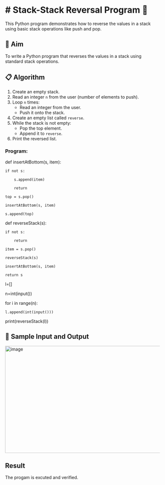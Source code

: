 # # Stack-Stack Reversal Program 🔁

This Python program demonstrates how to reverse the values in a stack using basic stack operations like push and pop.

## 🎯 Aim

To write a Python program that reverses the values in a stack using standard stack operations.

## 📋 Algorithm

1. Create an empty stack.
2. Read an integer `n` from the user (number of elements to push).
3. Loop `n` times:
   - Read an integer from the user.
   - Push it onto the stack.
4. Create an empty list called `reverse`.
5. While the stack is not empty:
   - Pop the top element.
   - Append it to `reverse`.
6. Print the reversed list.


### Program:
def insertAtBottom(s, item):
    
    if not s:
    
        s.append(item)
        
        return
    
    top = s.pop()
    
    insertAtBottom(s, item)
   
    s.append(top)

def reverseStack(s):
 
    if not s:
    
        return
 
    item = s.pop()
    
    reverseStack(s)
 
    insertAtBottom(s, item)
    
    return s

l=[]

n=int(input())

for i in range(n):

    l.append(int(input()))

print(reverseStack(l))

## 🧪 Sample Input and Output
<img width="739" height="349" alt="image" src="https://github.com/user-attachments/assets/b381b96b-6f24-4da6-916c-7edc833832df" />

## Result
The progam is excuted and verified.
